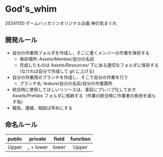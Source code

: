 # God's_whim
20241130 ゲームハッカソンオリジナル企画 神の気まぐれ

## 開発ルール
- 自分の作業用フォルダを作成し、そこに書くメンバーの作業を保存する
  - 保存場所: Assets/Member/自分の名前
  - 完成したものは Assets/Resources/ 下にある適切なフォルダに保存する(なければ自分で作成して git に上げる)
- 自分の作業用のブランチを作成し、そこで自分の作業を行う
  - ブランチ名: feature/自分の名前/自分の作業箇所
-  統合時に使用してほしいリソースは、事前にプレハブ化しておき Assets/Prefabs フォルダに格納する（作業の統合時に作業者の負担を減らす為）
- 報告、連絡、相談は早めにする

## 命名ルール
|public|private|field|function|
|:--:|:--:|:--:|:--:|
|Upper|_ + lower|lower|Upper|
